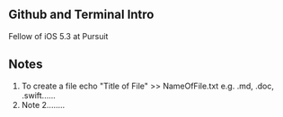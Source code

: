 ## Github and Terminal Intro

Fellow of iOS 5.3 at Pursuit

## Notes

1. To create a file echo "Title of File" >> NameOfFile.txt e.g. .md, .doc, .swift......
2. Note 2........
